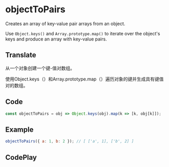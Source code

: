 # objectToPairs

Creates an array of key-value pair arrays from an object.

Use `Object.keys()` and `Array.prototype.map()` to iterate over the object's keys and produce an array with key-value pairs.

## Translate

从一个对象创建一个键-值对数组。

使用Object.keys（）和Array.prototype.map（）遍历对象的键并生成具有键值对的数组。

## Code

```js
const objectToPairs = obj => Object.keys(obj).map(k => [k, obj[k]]);
```

## Example

```js
objectToPairs({ a: 1, b: 2 }); // [ ['a', 1], ['b', 2] ]
```

## CodePlay

<template>
  <code-play codeplay-id="" />
</template>
